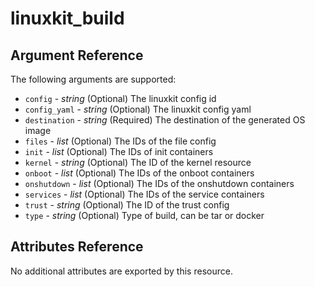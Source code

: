 <!--- autogenerated do not edit --->
# linuxkit_build

## Argument Reference

The following arguments are supported:

* `config` - _string_ (Optional)  The linuxkit config id
* `config_yaml` - _string_ (Optional)  The linuxkit config yaml
* `destination` - _string_ (Required)  The destination of the generated OS image
* `files` - _list_ (Optional)  The IDs of the file config
* `init` - _list_ (Optional)  The IDs of init containers
* `kernel` - _string_ (Optional)  The ID of the kernel resource
* `onboot` - _list_ (Optional)  The IDs of the onboot containers
* `onshutdown` - _list_ (Optional)  The IDs of the onshutdown containers
* `services` - _list_ (Optional)  The IDs of the service containers
* `trust` - _string_ (Optional)  The ID of the trust config
* `type` - _string_ (Optional)  Type of build, can be tar or docker


## Attributes Reference

No additional attributes are exported by this resource.





